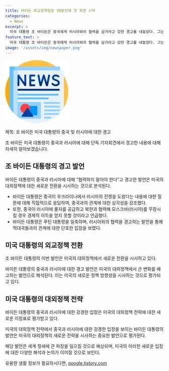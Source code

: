 ```yaml
---
title: 바이든 외교정책질문 30분만에 첫 회견 시작
categories:
  - News
excerpt: >
  미국 대통령 조 바이든은 중국에게 러시아와의 협력을 삼가라고 강한 경고를 내놓았다. 그는 워싱턴DC에서 열린 기자회견에서 중국이 러시아와 협력할 경우 경제적 이득을 보기 힘들 것이라고 강조했다. 또한, 푸틴 대통령에 대해서는 대화를 할 정당한 이유가 없다고 일축했다. 이는 바이든 대통령이 직무수행, 푸틴에 대한 말실수, 후보 사퇴 압박 등에 대한 기자들의 질문을 받은 후 처음으로 외교정책 질문을 받은 것으로 보도되었다.
feature_text: >
  미국 대통령 조 바이든은 중국에게 러시아와의 협력을 삼가라고 강한 경고를 내놓았다. 그는 워싱턴DC에서 열린 기자회견에서 중국이 러시아와 협력할 경우 경제적 이득을 보기 힘들 것이라고 강조했다. 또한, 푸틴 대통령에 대해서는 대화를 할 정당한 이유가 없다고 일축했다. 이는 바이든 대통령이 직무수행, 푸틴에 대한 말실수, 후보 사퇴 압박 등에 대한 기자들의 질문을 받은 후 처음으로 외교정책 질문을 받은 것으로 보도되었다.
image: '/assets/img/newspaper.png'
---
```


<p><img src="/assets/img/newspaper.png" alt="kimp 속보" /></p>

<p>제목: 조 바이든 미국 대통령의 중국 및 러시아에 대한 경고</p>

<p>조 바이든 미국 대통령이 중국과 러시아에 대해 단독 기자회견에서 경고한 내용에 대해 자세히 알아보겠습니다.</p>

<h2 data-ke-size="size26">조 바이든 대통령의 경고 발언</h2>

<p>바이든 대통령이 중국과 러시아에 대해 "협력하지 말아야 한다"고 경고한 발언은 미국의 대외정책에 대한 새로운 전환을 시사하는 것으로 분석된다.</p>

<ul>
   <li>바이든 대통령은 중국이 우크라이나에서 러시아의 전쟁을 도왔다는 내용에 대한 질문에 대해 직접적으로 응답하며, 중국과의 관계에 대한 심각성을 강조했다.</li>
   <li>또한, 중국이 러시아에 물자를 공급하고 북한과 협력해 모스크바(러시아)를 무장시킬 경우 경제적 이득을 얻지 못할 것이라고 언급했다.</li>
   <li>바이든 대통령은 푸틴 대통령을 일축하며, 러시아와의 협력을 경고하는 발언을 통해 적대국들과의 관계에 대한 단호한 입장을 보였다.</li>
</ul>

<h2 data-ke-size="size26">미국 대통령의 외교정책 전환</h2>

<p>조 바이든 대통령의 이번 발언은 미국의 대외정책에서 새로운 전환을 시사하고 있다.</p>

<p data-ke-size="size16">바이든 대통령의 중국과 러시아에 대한 경고 발언은 미국의 대외정책에서 큰 변화를 예고하는 발언으로 해석된다. 이는 미국의 새로운 정책 방향성을 시사하는 것으로 평가되고 있다.</p>

<h2 data-ke-size="size26">미국 대통령의 대외정책 전략</h2>

<p>바이든 대통령의 중국과 러시아에 대한 강경한 입장은 미국의 대외정책 전략에 대한 새로운 이정표로 평가받고 있다.</p>

<p data-ke-size="size16">미국의 대외정책 전략에서 중국과 러시아에 대한 강경한 입장을 보이는 바이든 대통령의 발언은 미국의 대외정책의 새로운 전략을 시사하는 중요한 발언으로 평가된다.</p>

<p>해당 발언은 세계 정세에 큰 파장을 일으킬 것으로 예상되며, 미국의 이러한 새로운 입장에 대한 다양한 해석과 논의가 이어질 것으로 보인다.</p>
유용한 생활 정보가 필요하시다면, <a href="https://qoogle.tistory.com" rel="dofollow">qoogle.tistory.com</a>


